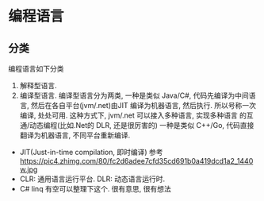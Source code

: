 # 编程语言

## 分类
编程语言如下分类
1. 解释型语言.
2. 编译型语言. 编译型语言分为两类, 一种是类似 Java/C#,
  代码先编译为中间语言, 然后在各自平台(jvm/.net)由JIT
  编译为机器语言, 然后执行. 所以号称一次编译, 处处可用.
  这种方式下, jvm/.net 可以接入多种语言, 实现多种语言
  的互通/动态编程(比如.Net的 DLR, 还是很厉害的)
  一种是类似 C++/Go, 代码直接翻译为机器语言, 不同平台重新编译.

- JIT(Just-in-time compilation, 即时编译) 参考 https://pic4.zhimg.com/80/fc2d6adee7cfd35cd691b0a419dcd1a2_1440w.jpg
- CLR: 通用语言运行平台. DLR: 动态语言运行时.
- C# linq 有空可以整理下这个. 很有意思, 很有想法
